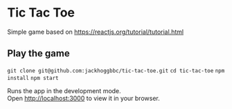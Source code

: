 # Tic Tac Toe

Simple game based on https://reactjs.org/tutorial/tutorial.html

## Play the game

`git clone git@github.com:jackhoggbbc/tic-tac-toe.git`
`cd tic-tac-toe`
`npm install`
`npm start`

Runs the app in the development mode.\
Open [http://localhost:3000](http://localhost:3000) to view it in your browser.

